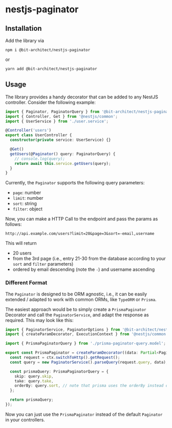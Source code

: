 # nestjs-paginator

## Installation

Add the library via

```
npm i @bit-architect/nestjs-paginator
```

or

```
yarn add @bit-architect/nestjs-paginator
```

## Usage

The library provides a handy decorator that can be added to any NestJS controller. Consider the following example:

```ts
import { Paginator, PaginatorQuery } from '@bit-architect/nestjs-paginator';
import { Controller, Get } from '@nestjs/common';
import { UserService } from './user.service';

@Controller('users')
export class UserController {
  constructor(private service: UserService) {}

  @Get()
  getUsers(@Paginator() query: PaginatorQuery) {
    // console.log(query);
    return await this.service.getUsers(query);
  }
}
```

Currently, the `Paginator` supports the following query parameters:

- `page`: number
- `limit`: number
- `sort`: string
- `filter`: object

Now, you can make a HTTP Call to the endpoint and pass the params as follows:

```curl
http://api.example.com/users?limit=20&page=3&sort=-email,username
```

This will return

- 20 users
- from the 3rd page (i.e., entry 21-30 from the database according to your `sort` and `filter` parameters)
- ordered by email descending (note the `-`) and username ascending

### Different Format

The `Paginator` is designed to be ORM agnostic, i.e., it can be easily extended / adapted to work with common ORMs, like `TypeORM` or `Prisma`.

The easiest approach would be to simply create a `PrismaPaginator` Decorator and call the `PaginatorService`, and adapt the response as required.
This may look like this:

```ts
import { PaginatorService, PaginatorOptions } from '@bit-architect/nestjs-paginator';
import { createParamDecorator, ExecutionContext } from '@nestjs/common';

import { PrismaPaginatorQuery } from './prisma-paginator-query.model';

export const PrismaPaginator = createParamDecorator((data: Partial<PaginatorOptions>, ctx: ExecutionContext) => {
  const request = ctx.switchToHttp().getRequest();
  const query = new PaginatorService().parseQuery(request.query, data);

  const prismaQuery: PrismaPaginatorQuery = {
    skip: query.skip,
    take: query.take,
    orderBy: query.sort, // note that prisma uses the orderBy instead of sort parameter!
  };

  return prismaQuery;
});
```

Now you can just use the `PrismaPaginator` instead of the default `Paginator` in your controllers.
